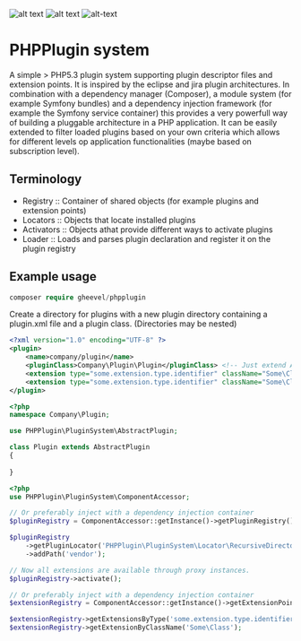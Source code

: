 [buildStatus]: https://scrutinizer-ci.com/g/gheevel/PHPPlugin/badges/build.png?b=master "Build status"
[buildScore]: https://scrutinizer-ci.com/g/gheevel/PHPPlugin/badges/quality-score.png?b=master "Build Quality Score"
[buildCoverage]: https://scrutinizer-ci.com/g/gheevel/PHPPlugin/badges/coverage.png?b=master "Build Coverage"

![alt text][buildScore]
![alt text][buildStatus]
![alt-text][buildCoverage]

# PHPPlugin system
A simple > PHP5.3 plugin system supporting plugin descriptor files and extension points. It is inspired by the eclipse and jira plugin architectures. 
In combination with a dependency manager (Composer), a module system (for example Symfony bundles) and a dependency injection framework (for example the Symfony service container) 
this provides a very powerfull way of building a pluggable architecture in a PHP application. It can be easily extended to filter loaded plugins 
based on your own criteria which allows for different levels op application functionalities (maybe based on subscription level).

## Terminology
- Registry :: Container of shared objects (for example plugins and extension points)
- Locators :: Objects that locate installed plugins
- Activators :: Objects athat provide different ways to activate plugins
- Loader :: Loads and parses  plugin declaration and register it on the plugin registry

## Example usage

```php
composer require gheevel/phpplugin
```

Create a directory for plugins with a new plugin directory containing a plugin.xml file and a plugin class.
(Directories may be nested)
```xml
<?xml version="1.0" encoding="UTF-8" ?>
<plugin>
    <name>company/plugin</name>
    <pluginClass>Company\Plugin\Plugin</pluginClass> <!-- Just extend AbstractPlugin or implement PluginInterface //-->
    <extension type="some.extension.type.identifier" className="Some\ClassOne" customPropertyOne="one" />
    <extension type="some.extension.type.identifier" className="Some\ClassTwo" customPropertyTwo="two" />
</plugin>
```

```php
<?php
namespace Company\Plugin;

use PHPPlugin\PluginSystem\AbstractPlugin;

class Plugin extends AbstractPlugin
{
    
}
```

```php
<?php
use PHPPlugin\PluginSystem\ComponentAccessor;

// Or preferably inject with a dependency injection container
$pluginRegistry = ComponentAccessor::getInstance()->getPluginRegistry(); 

$pluginRegistry
    ->getPluginLocator('PHPPlugin\PluginSystem\Locator\RecursiveDirectoryPluginLocator')
    ->addPath('vendor');

// Now all extensions are available through proxy instances.
$pluginRegistry->activate();

// Or preferably inject with a dependency injection container
$extensionRegistry = ComponentAccessor::getInstance()->getExtensionPointRegistry();

$extensionRegistry->getExtensionsByType('some.extension.type.identifier');
$extensionRegistry->getExtensionByClassName('Some\Class');
```